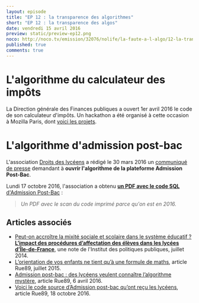 ```yaml
---
layout: episode
title: "EP 12 : la transparence des algorithmes"
short: "EP 12 : la transparence des algos"
date: vendredi 15 avril 2016
preview: static/preview-ep12.png
noco: http://noco.tv/emission/32076/nolife/la-faute-a-l-algo/12-la-transparence-des-algorithmes
published: true
comments: true
---
```


# L'algorithme du calculateur des impôts

La Direction générale des Finances publiques a ouvert 1er avril 2016 le code de son calculateur d'impôts. Un hackathon a été organisé à cette occasion à Mozilla Paris, dont [voici les projets](https://forum.openfisca.fr/t/projets-du-hackathon-codeimpot/40).

# L'algorithme d'admission post-bac

L'association [Droits des lycéens](http://www.droitsdeslyceens.com) a rédigé le 30 mars 2016 un [communiqué de presse](http://www.droitsdeslyceens.com/medias/files/cp-apb.pdf) demandant à **ouvrir l'algorithme de la plateforme Admission Post-Bac**.

Lundi 17 octobre 2016, l'association a obtenu [**un PDF avec le code SQL** d'Admission Post-Bac](http://api.rue89.nouvelobs.com/sites/news/files/assets/document/2016/10/algorithme.pdf) :

> *Un PDF avec le scan du code imprimé parce qu'on est en 2016.*

## Articles associés

- [Peut-on accroître la mixité sociale et scolaire dans le système éducatif ? **L’impact des procédures d’affectation des élèves dans les lycées d’Île-de-France**](http://www.ipp.eu/publication/n11-accroitre-mixite-sociale-scolaire-systeme-educatif-impact-procedures-affectation-lycees-ile-de-france-fack-grenet/), une note de l'Institut des politiques publiques, juillet 2014.
- [L’orientation de vos enfants ne tient qu’à une formule de maths](http://rue89.nouvelobs.com/2015/07/23/orientation-scolaire-tient-qua-formule-maths-biaisee-260411), article Rue89, juillet 2015.
- [Admission post-bac : des lycéens veulent connaître l’algorithme mystère](http://rue89.nouvelobs.com/2016/04/06/admission-post-bac-lyceens-veulent-connaitre-lalgorithme-mystere-263667), article Rue89, 6 avril 2016.
- [Voici le code source d’Admission post-bac qu’ont reçu les lycéens](http://rue89.nouvelobs.com/2016/10/18/voici-code-source-dapb-tenu-secret-jusqua-present-265443), article Rue89, 18 octobre 2016.
